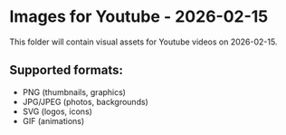 # Images for Youtube - 2026-02-15

This folder will contain visual assets for Youtube videos on 2026-02-15.

## Supported formats:
- PNG (thumbnails, graphics)
- JPG/JPEG (photos, backgrounds)
- SVG (logos, icons)
- GIF (animations)
